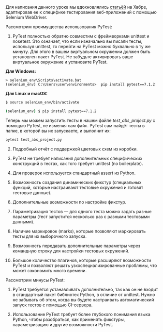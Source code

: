 Для написания данного урока мы вдохновлялись [статьёй](https://habr.com/post/269759/) на Хабре, адаптировав ее к специфике тестирования веб-приложений с помощью Selenium WebDriver.

Рассмотрим преимущества использования PyTest:

1) PyTest полностью обратно совместим с фреймворками unittest и nosetest. Это означает, что если изначально вы писали тесты, используя unittest, то перейти на PyTest можно буквально в ту же минуту. Для этого в вашем виртуальном окружении должен быть установлен пакет PyTest. Не забудьте активировать ваше виртуальное окружение и установите PyTest.

**Для Windows:**

```
> selenium_env\Scripts\activate.bat 
(selenium_env) С:\Users\user\environments>  pip install pytest==7.1.2
```

**Для Linux и macOS:**

```bash
​​​​​​​$ source selenium_env/bin/activate 

(selenium_env) $ pip install pytest==7.1.2
```

Теперь мы можем запустить тесты в нашем файле _test_abs_project.py_ с помощью PyTest, не изменяя сам файл. PyTest сам найдёт тесты в папке, в которой вы их запускаете, и выполнит их:

```bash
pytest test_abs_project.py
```

2) Подробный отчёт с поддержкой цветовых схем из коробки.

3) PyTest не требует написания дополнительных специфических конструкций в тестах, как того требует unittest (no boilerplate).

4) Для проверок используется стандартный assert из Python.

5) Возможность создания динамических фикстур (специальных функций, которые настраивают тестовые окружения и готовят тестовые данные).

6) Дополнительные возможности по настройке фикстур.

7) Параметризация тестов — для одного теста можно задать разные параметры (тест запустится несколько раз с разными тестовыми данными).

8) Наличие маркировок (marks), которые позволяют маркировать тесты для их выборочного запуска.

9) Возможность передавать дополнительные параметры через командную строку для настройки тестовых окружений.

10) Большое количество плагинов, которые расширяют возможности PyTest и позволяют решать узкоспециализированные проблемы, что может сэкономить много времени.

Рассмотрим минусы PyTest:

1) PyTest требуется устанавливать дополнительно, так как он не входит в стандартный пакет библиотек Python, в отличие от unittest. Нужно не забывать об этом, когда вы будете настраивать автоматический запуск тестов с помощью CI-сервера.

  
2) Использование PyTest требует более глубокого понимания языка Python, чтобы разобраться, как применять фикстуры, параметризацию и другие возможности PyTest.